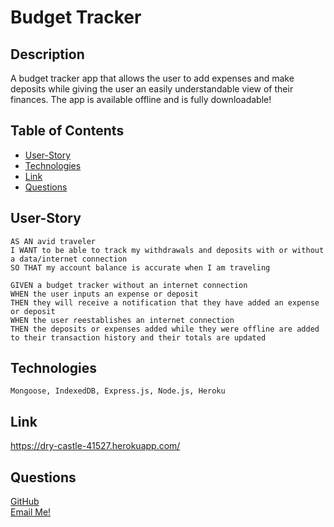 # Budget Tracker

  ## Description
  A budget tracker app that allows the user to add expenses and make deposits while giving the user an easily understandable view of their finances. The app is available offline and is fully downloadable!

  ## Table of Contents
  - [User-Story](#user-story)
  - [Technologies](#technologies)
  - [Link](#link)
  - [Questions](#tests)


  ## User-Story
  ```
  AS AN avid traveler
I WANT to be able to track my withdrawals and deposits with or without a data/internet connection
SO THAT my account balance is accurate when I am traveling 

GIVEN a budget tracker without an internet connection
WHEN the user inputs an expense or deposit
THEN they will receive a notification that they have added an expense or deposit
WHEN the user reestablishes an internet connection
THEN the deposits or expenses added while they were offline are added to their transaction history and their totals are updated
```

  ## Technologies
  ```
  Mongoose, IndexedDB, Express.js, Node.js, Heroku
  ```

  ## Link
  https://dry-castle-41527.herokuapp.com/


  ## Questions
  [GitHub](https://github.com/RiderCogswell)  
  [Email Me!](mailto:ridercogswell@gmail.com)
  
